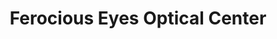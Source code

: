 ---
title: "Ferocious Eyes Optical Center"
url: /east-greenwich/ferocious-eyes-optical-center/
shop: optician
---
